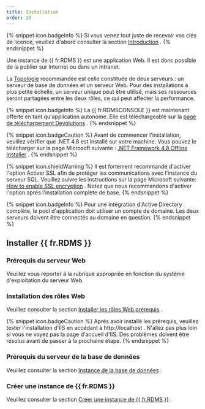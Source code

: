 ```yaml
---
title: Installation
order: 20
---
```

{% snippet icon.badgeInfo %} 
Si vous venez tout juste de recevoir vos clés de licence, veuillez d&apos;abord consulter la section [Introduction](/fr/server/getting-started/) . 
{% endsnippet %}
 
Une instance de {{ fr.RDMS }} est une application Web. Il est donc possible de la publier sur Internet ou dans un intranet.  

La [Topologie](/fr/server/overview/topologies/) recommandée est celle constituée de deux serveurs : un serveur de base de données et un serveur Web. Pour des installations à plus petite échelle, un serveur unique peut être utilisé, mais ses ressources seront partagées entre les deux rôles, ce qui peut affecter la performance.  

{% snippet icon.badgeInfo %} 
La {{ fr.RDMSCONSOLE }} est maintenant offerte en tant qu&apos;application autonome. Elle est téléchargeable sur la [page de téléchargement Devolutions](https://devolutions.net/server/fr/home/download) . 
{% endsnippet %}
 
{% snippet icon.badgeCaution %} 
Avant de commencer l&apos;installation, veuillez vérifier que .NET 4.8 est installé sur votre machine. Vous pouvez le télécharger sur la page Microsoft suivante : [.NET Framework 4.8 Offline Installer](https://dotnet.microsoft.com/download/dotnet-framework-runtime/net472) . 
{% endsnippet %}
 
{% snippet icon.shieldWarning %} 
Il est fortement recommandé d&apos;activer l&apos;option Activer SSL afin de protéger les communications avec l&apos;instance du serveur SQL. Veuillez suivre les instructions sur la page Microsoft suivante: [How to enable SSL encryption](http://support.microsoft.com/kb/316898) . Notez que nous recommandons d&apos;activer l&apos;option après l&apos;installation complète de base. 
{% endsnippet %}
 
{% snippet icon.badgeInfo %} 
Pour une intégration d&apos;Active Directory complète, le pool d&apos;application doit utiliser un compte de domaine. Les deux serveurs doivent être connectés au domaine en question. 
{% endsnippet %}
 
## Installer {{ fr.RDMS }} 

### Prérequis du serveur Web 

Veuillez vous reporter à la rubrique appropriée en fonction du système d&apos;exploitation du serveur Web. 

### Installation des rôles Web 

Veuillez consulter la section [Installer les rôles Web prérequis](/fr/server/installation/installing-web-server-prerequisites/) .  

{% snippet icon.badgeCaution %} 
Après avoir installé les prérequis, veuillez tester l&apos;installation d&apos;IIS en accédant à http<area>://localhost . N&apos;allez pas plus loin si vous ne voyez pas la page d&apos;accueil d&apos;IIS. Des problèmes doivent être résolus avant de passer à la prochaine étape. 
{% endsnippet %}
 
### Prérequis du serveur de la base de données 

Veuillez consulter la section [Instance de la base de données](/fr/server/installation/database-instance/) . 

### Créer une instance de {{ fr.RDMS }} 

Veuillez consulter la section [Créer une instance de {{ fr.RDMS }}](Install_CreateRDMSinstance) . 

